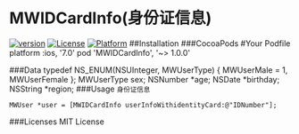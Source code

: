 # MWIDCardInfo(身份证信息)
[![version](https://img.shields.io/cocoapods/v/MWIDCardValidate.svg)](https://img.shields.io/cocoapods/v/MWIDCardValidate.svg)
[![License](https://img.shields.io/cocoapods/l/MWIDCardValidate.svg)](https://github.com/wuchuwuyou/MWVerifyID/blob/master/LICENSE)
[![Platform](https://img.shields.io/cocoapods/p/MWIDCardValidate.svg)](https://img.shields.io/cocoapods/p/MWIDCardValidate.svg)
##Installation
###CocoaPods
	#Your Podfile
	platform :ios, '7.0'
	pod 'MWIDCardInfo', '~> 1.0.0'
	

###Data
	typedef NS_ENUM(NSUInteger, MWUserType) {
    	MWUserMale = 1,
    	MWUserFemale
	};
	MWUserType sex;
	NSNumber   *age;
	NSDate     *birthday;
	NSString   *region;
###Usage
`身份证信息`

	MWUser *user = [MWIDCardInfo userInfoWithidentityCard:@"IDNumber"];
	
###Licenses
MIT License